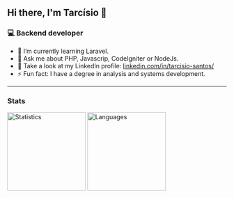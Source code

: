## Hi there, I'm Tarcísio 👋

### 💻 Backend developer

-	:elephant: I’m currently learning Laravel.
- 💬  Ask me about PHP, Javascrip, CodeIgniter or NodeJs.
-  :busts_in_silhouette:  Take a look at my LinkedIn profile: [linkedin.com/in/tarcisio-santos/](https://www.linkedin.com/in/tarc%C3%ADsio-santos-j%C3%BAnior-b40382115/)
- ⚡ Fun fact: I have a degree in analysis and systems development.

<hr />

### Stats

<div>
 <img src="https://github-readme-stats.vercel.app/api/top-langs/?username=tarcisiodev1&theme=dracula&layout=compact" alt="Statistics" height="180" /> 
    <img src="https://github-readme-stats.vercel.app/api?username=tarcisiodev1&theme=dracula&layout=compact" alt="Languages" height="180"   />
</div>
 
